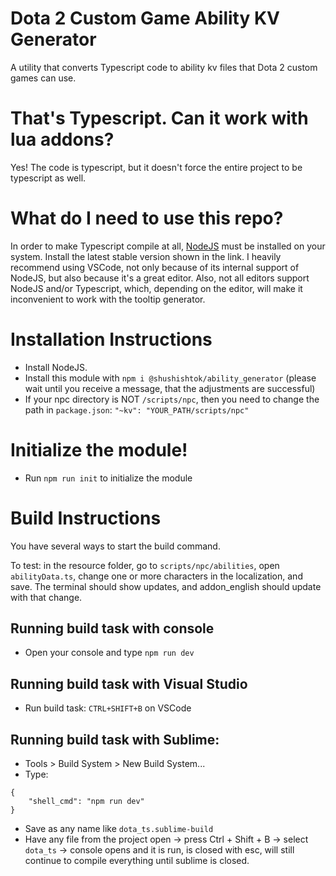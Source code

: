 # Dota 2 Custom Game Ability KV Generator
A utility that converts Typescript code to ability kv files that Dota 2 custom games can use.

# That's Typescript. Can it work with lua addons?
Yes! The code is typescript, but it doesn't force the entire project to be typescript as well.

# What do I need to use this repo?
In order to make Typescript compile at all, [NodeJS](https://nodejs.org/en/) must be installed on your system. Install the latest stable version shown in the link.
I heavily recommend using VSCode, not only because of its internal support of NodeJS, but also because it's a great editor. Also, not all editors support NodeJS and/or Typescript, which, depending on the editor, will make it inconvenient to work with the tooltip generator.

# Installation Instructions
* Install NodeJS.
* Install this module with `npm i @shushishtok/ability_generator` (please wait until you receive a message, that the adjustments are successful)
* If your npc directory is NOT `/scripts/npc`, then you need to change the path in `package.json`: `"~kv": "YOUR_PATH/scripts/npc"`

# Initialize the module!
* Run `npm run init` to initialize the module

# Build Instructions
You have several ways to start the build command.

To test: in the resource folder, go to `scripts/npc/abilities`, open `abilityData.ts`, change one or more characters in the localization, and save. The terminal should show updates, and addon_english should update with that change.

## Running build task with console
* Open your console and type `npm run dev`

## Running build task with Visual Studio
* Run build task: `CTRL+SHIFT+B` on VSCode

## Running build task with Sublime:
* Tools > Build System > New Build System...
* Type:
```
{
    "shell_cmd": "npm run dev"
}
```
* Save as any name like `dota_ts.sublime-build`
* Have any file from the project open -> press Ctrl + Shift + B -> select `dota_ts` -> console opens and it is run, is closed with esc, will still continue to compile everything until sublime is closed.
